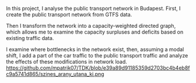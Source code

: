 In this project, I analyse the public transport network in Budapest.
First, I create the public transport network from GTFS data.

Then I transform the network into a capacity-weighted directed graph, which allows me to examine the capacity surpluses and deficits based on existing traffic data. 

I examine where bottlenecks in the network exist, then, assuming a modal shift, I add a part of the car traffic to the public transport traffic and analyze the effects of these 
modifications in network load.
https://github.com/mpatrik07/TDK/blob/e39a89d91185359d2703bc4b4eb8fc9a5741d865/szines_arany_utana_ki.png
